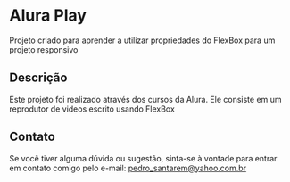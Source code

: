 # Alura Play
Projeto criado para aprender a utilizar propriedades do FlexBox para um projeto responsivo

## Descrição
Este projeto foi realizado através dos cursos da Alura. Ele consiste em um reprodutor de videos escrito usando FlexBox

## Contato
Se você tiver alguma dúvida ou sugestão, sinta-se à vontade para entrar em contato comigo pelo e-mail: pedro_santarem@yahoo.com.br
